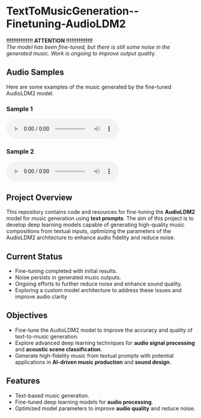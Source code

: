 # TextToMusicGeneration--Finetuning-AudioLDM2

**!!!!!!!!!!!!!!! ATTENTION !!!!!!!!!!!!!!!**  
_The model has been fine-tuned, but there is still some noise in the generated music. Work is ongoing to improve output quality._

## Audio Samples

Here are some examples of the music generated by the fine-tuned AudioLDM2 model.

### Sample 1
<audio controls>
  <source src="audio_samples/sample1.mp3" type="audio/mpeg">
  Your browser does not support the audio element.
</audio>

### Sample 2
<audio controls>
  <source src="audio_samples/sample2.mp3" type="audio/mpeg">
  Your browser does not support the audio element.
</audio>


## Project Overview
This repository contains code and resources for fine-tuning the **AudioLDM2** model for music generation using **text prompts**. The aim of this project is to develop deep learning models capable of generating high-quality music compositions from textual inputs, optimizing the parameters of the AudioLDM2 architecture to enhance audio fidelity and reduce noise.

## Current Status
- Fine-tuning completed with initial results.
- Noise persists in generated music outputs.
- Ongoing efforts to further reduce noise and enhance sound quality.
- Exploring a custom model architecture to address these issues and improve audio clarity

## Objectives
- Fine-tune the AudioLDM2 model to improve the accuracy and quality of text-to-music generation.
- Explore advanced deep learning techniques for **audio signal processing** and **acoustic scene classification**.
- Generate high-fidelity music from textual prompts with potential applications in **AI-driven music production** and **sound design**.

## Features
- Text-based music generation.
- Fine-tuned deep learning models for **audio processing**.
- Optimized model parameters to improve **audio quality** and reduce noise.
